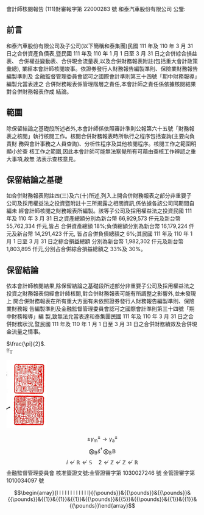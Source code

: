 會計師核閱報告
(111)財審報字第 22000283 號 和泰汽車股份有限公司 公鑒:

## 前言

和泰汽車股份有限公司及子公司(以下簡稱和泰集團)民國 111 年及 110 年 3 月 31 日之合併資產負債表,暨民國 111 年及 110 年 1 月 1 日至 3 月 31 日之合併綜合損益表、 合併權益變動表、合併現金流量表,以及合併財務報表附註(包括重大會計政策彙總), 業經本會計師核閱竣事。依證券發行人財務報告編製準則、保險業財務報告編製準則及 金融監督管理委員會認可之國際會計準則第三十四號「期中財務報導」編製允當表達之 合併財務報表係管理階層之責任,本會計師之責任係依據核閱結果對合併財務報表作成 結論。

## 範圍

除保留結論之基礎段所述者外,本會計師係依照審計準則公報第六十五號「財務報 表之核閱」執行核閱工作。核閱合併財務報表時所執行之程序包括查詢(主要向負責財 務與會計事務之人員查詢)、分析性程序及其他核閱程序。核閱工作之範圍明顯小於查 核工作之範圍,因此本會計師可能無法察覺所有可藉由查核工作辨認之重大事項,故無 法表示查核意見。

## 保留結論之基礎

如合併財務報表附註四(三)及六(十)所述,列入上開合併財務報表之部分非重要子 公司及採用權益法之投資暨附註十三所揭露之相關資訊,係依據各該公司同期間自編未 經會計師核閱之財務報表所編製。該等子公司及採用權益法之投資民國 111 年及 110 年 3 月 31 日之資產總額分別為新台幣 66,929,573 仟元及新台幣 55,762,334 仟元,皆占 合併資產總額 18%;負債總額分別為新台幣 16,179,224 仟元及新台幣 14,291,423 仟元, 皆占合併負債總額之 6%;其民國 111 年及 110 年 1 月 1 日至 3 月 31 日之綜合損益總額 分別為新台幣 1,982,302 仟元及新台幣 1,803,895 仟元,分別占合併綜合損益總額之 33%及 30%。

## 保留結論

依本會計師核閱結果,除保留結論之基礎段所述部分非重要子公司及採用權益法之 投資之財務報表倘經會計師核閱,對合併財務報表可能有所調整之影響外,並未發現上 開合併財務報表在所有重大方面有未依照證券發行人財務報告編製準則、保險業財務報 告編製準則及金融監督管理委員會認可之國際會計準則第三十四號「期中財務報導」編 製,致無法允當表達和泰集團民國 111 年及 110 年 3 月 31 日之合併財務狀況,暨民國 111 年及 110 年 1 月 1 日至 3 月 31 日之合併財務績效及合併現金流量之情事。

$\frac{\pi}{2}$.  
$\mathfrak{ff}_{\mathbb{T}}$

![1_image_0.png](1_image_0.png)

$$\pm\gamma_{\mathrm{m}}^{\pm}\to\gamma_{\mathrm{a}}^{\pm}$$
$$\bigotimes_{\mathbb{B}}\hat{s}^{\dagger}\,\bigotimes_{\mathbb{B}}\mathbb{B}$$
$$i\nleftarrow{\mathbb{R}}\nleftarrow{\mathbb{S}}\quad2\nleftarrow{\mathbb{Z}}\nleftarrow{\mathbb{Z}}\nleftarrow{\mathbb{R}}$$
金融監督管理委員會 核准簽證文號:金管證審字第 1030027246 號 金管證審字第 1010034097 號

$$\begin{array}{l l l l l l l l l l l l}{{\pounds}}&{{\pounds}}&{{\pounds}}&{{\pounds}}&{{1}}&{{1}}&{{1}}&{{\pounds}}&{{5}}&{{\pounds}}&{{1}}&{{1}}&{{\pounds}}\end{array}$$
